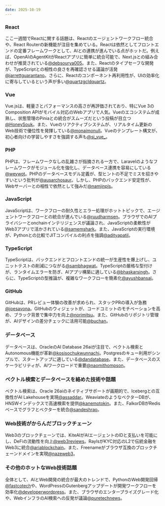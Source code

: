 ```yaml
---
date: 2025-10-19
---
```


### React
ここ一週間でReactに関する話題は、Reactのエージェントワークフロー統合や、React Routerの新機能が注目を集めている。Reactは依然としてフロントエンドの定番フレームワークとして、AIとの連携が進んでいる点がホットだ。例えば、OpenAIのAgentKitがReactアプリに簡単に統合可能で、Next.jsとの組み合わせが推奨されている[@debsourya005](https://x.com/debsourya005/status/1979698786982392269)。また、Reactのタイプセーフな開発が、TypeScriptとの相性の良さを再確認させる議論が活発[@jarrettguarantano](https://x.com/JayGuarantano/status/1979698981145055450)。さらに、Reactのコンポーネント再利用性が、UIの効率化に寄与しているという声が多い[@quartzgcldquartz](https://x.com/gcldquartz/status/1979698421918532061)。

### Vue
Vue.jsは、軽量さとパフォーマンスの高さが再評価されており、特にVue 3のComposition APIがモバイル対応のWebアプリで人気。Vueのエコシステムが成熟し、状態管理のPiniaとの統合がスムーズだという投稿が目立つ[@HoneySouk](https://x.com/Honey_Souk/status/1979698987507884471)。また、Vueのリアクティブシステムが、リアルタイム更新のWeb技術で優位性を発揮している[@monaimonull](https://x.com/nanimonull/status/1979697376865706309)。Vueのテンプレート構文が、初心者向けの学習しやすさを強調する声も[@si_vue_](https://x.com/Si_vue_/status/1979698267601653790)。

### PHP
PHPは、フレームワークなしの乱雑さが指摘される一方で、Laravelのようなフレームワークがモジュール化を強化し、データベース連携を容易にしている[@weywot](https://x.com/dunz_the/status/1979698987507884471)。PHPのデータベースモデル定義が、型ヒントの不足でミスを招きやすいという批判が[@ausarchosaur](https://x.com/ausar_the/status/1979698695093543329)。しかし、PHPのバックエンド安定性が、Webサーバーとの相性で依然として強みだ[@namjinpls](https://x.com/namjinpls/status/1979698068229656827)。

### JavaScript
JavaScriptは、ワークフローの耐久性とエラー処理がホットトピックで、エージェントワークフローとの統合が進んでいる[@ruudharmsen](https://x.com/rudharcom/status/1979698367526752264)。ブラウザでのAIプライバシーとonchainインテリジェンスが議論され、JavaScriptの柔軟性がWeb3アプリで活かされている[@samemshark](https://x.com/sameashark/status/1979698224668840371)。また、JavaScriptの実行環境が、Pythonとの比較でJITコンパイルの利点を強調[@adityapatil](https://x.com/firecaffeine/status/1979694586915328173)。

### TypeScript
TypeScriptは、バックエンドとフロントエンドの統一が生産性を爆上げし、ユニットテストの削減につながる[@sambhagwat](https://x.com/calcsam/status/1979698305446957424)。TypeScriptの厳格な型付けが、ランタイムエラーを防ぎ、AIアプリ構築に適している[@bhaskarsingh](https://x.com/acadaiwizard/status/1979695180946260453)。さらに、TypeScriptの型推論が、複雑なワークフローを簡素化[@ayushbansal](https://x.com/ayuzzbansal/status/1979690865171001636)。

### GitHub
GitHubは、PRレビュー体験の改善が求められ、スタックPRの導入が急務[@joesavona](https://x.com/en_JS/status/1979698859006927261)。GitHubのウィジェットが、コードコミットのモチベーションを高め、ブラック背景で集中力を向上[@norimitsu](https://x.com/nolimits_tukool/status/1979698188983623747)。また、GitHubのリポジトリ管理が、AIデザインの差分チェックに活用可能[@buchan](https://x.com/x86q/status/1979697591978954811)。

### データベース
データベースは、OracleのAI Database 26aiが注目で、ベクトル検索とAutonomous機能が革新[@kosisochukwunnachi](https://x.com/MajorKosdan/status/1979697115501863092)。Postgresのキュー利用がシンプルで、スタートアップに適している[@dandatabase](https://x.com/DatabasePicks/status/1979698017445036184)。また、データベースのスケーラビリティが、AIワークロードで重要[@naomithompson](https://x.com/naomit82153/status/1979696495764156635)。

### ベクトル検索とデータベースを絡めた技術や話題
ベクトル検索は、Oracle 26aiのネイティブサポートが画期的で、Icebergとの互換性がAI Lakehouseを実現[@assaddar](https://x.com/Assad/status/1979174251891749224)。WeaviateのようなベクターDBが、HNSWインデックスで高速検索を提供[@kanemotokin](https://x.com/kanemoto18/status/1978508968000475614)。また、FalkorDBがRedisベースでグラフとベクターを統合[@sandeshrao](https://x.com/sandeshr/status/1978482973642199355)。

### Web技術がからんだブロックチェーン
Web3のブロックチェーンでは、KiteAIがAIエージェントのIDと支払いを可能にし、DeFiの流動性を向上[@web3reviews](https://x.com/blockchainZach/status/1979698305249812912)。RaylsがKYC対応のL2で伝統金融をWeb3に統合[@ariablockchain](https://x.com/AriaWeb_3/status/1979697605111136542)。また、Freenameがブラウザ互換のブロックチェーンドメインを実現[@nazeweb3](https://x.com/NazeeWeb3/status/1979696873301516434)。

### その他のホットなWeb技術話題
全体として、AIとWeb開発の統合が最大のトレンドで、PythonのWeb開発回帰[@fastcotech](https://x.com/FastCoTech/status/1979422800243835226)や、WordPressのGutenbergアップデートが開発ワークフローを効率化[@developerwordpress](https://x.com/developerwp/status/1978103699839840275)。また、ブラウザのエンタープライズグレード化や、WebインフラのAI検索への反発が議論[@puretechnews](https://x.com/Pur3Tech/status/1978796458670264434)。